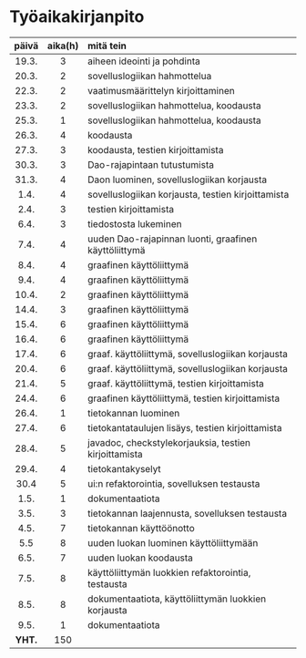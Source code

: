 # Työaikakirjanpito

| päivä | aika(h)| mitä tein  |
| :----:|:------:| :-----|
| 19.3. |  3     | aiheen ideointi ja pohdinta |
| 20.3. |  2     | sovelluslogiikan hahmottelua |
| 22.3. |  2     | vaatimusmäärittelyn kirjoittaminen |
| 23.3. |  2     | sovelluslogiikan hahmottelua, koodausta |
| 25.3. |  1     | sovelluslogiikan hahmottelua, koodausta |
| 26.3. |  4     | koodausta |
| 27.3. |  3     | koodausta, testien kirjoittamista |
| 30.3. |  3     | Dao-rajapintaan tutustumista      |
| 31.3. |  4     | Daon luominen, sovelluslogiikan korjausta  |
|  1.4. |  4     | sovelluslogiikan korjausta, testien kirjoittamista |
|  2.4. |  3     | testien kirjoittamista  |
|  6.4. |  3     | tiedostosta lukeminen  |
|  7.4. |  4     | uuden Dao-rajapinnan luonti, graafinen käyttöliittymä |
|  8.4. |  4     | graafinen käyttöliittymä  |
|  9.4. |  4     | graafinen käyttöliittymä  |
| 10.4. |  2     | graafinen käyttöliittymä  |
| 14.4. |  3     | graafinen käyttöliittymä  |
| 15.4. |  6     | graafinen käyttöliittymä  |
| 16.4. |  6     | graafinen käyttöliittymä  |
| 17.4. |  6     | graaf. käyttöliittymä, sovelluslogiikan korjausta |
| 20.4. |  6     | graaf. käyttöliittymä, sovelluslogiikan korjausta |
| 21.4. |  5     | graaf. käyttöliittymä, testien kirjoittamista  |
| 24.4. |  6     | graafinen käyttöliittymä, testien kirjoittamista |
| 26.4. |  1     | tietokannan luominen  |
| 27.4. |  6     | tietokantataulujen lisäys, testien kirjoittamista |
| 28.4. |  5     | javadoc, checkstylekorjauksia, testien kirjoittamista |
| 29.4. |  4     | tietokantakyselyt  |
| 30.4  |  5     | ui:n refaktorointia, sovelluksen testausta |
|  1.5. |  1     | dokumentaatiota  |
|  3.5. |  3     | tietokannan laajennusta, sovelluksen testausta |
|  4.5. |  7     | tietokannan käyttöönotto  |
|  5.5  |  8     | uuden luokan luominen käyttöliittymään | 
|  6.5. |  7     | uuden luokan koodausta |
|  7.5. |  8     | käyttöliittymän luokkien refaktorointia, testausta |
|  8.5. |  8     | dokumentaatiota, käyttöliittymän luokkien korjausta |
|  9.5. |  1     | dokumentaatiota  |
|**YHT.**| 150   |       |


